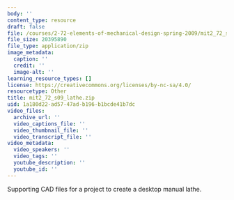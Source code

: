 ```yaml
---
body: ''
content_type: resource
draft: false
file: /courses/2-72-elements-of-mechanical-design-spring-2009/mit2_72_s09_lathe.zip
file_size: 20395890
file_type: application/zip
image_metadata:
  caption: ''
  credit: ''
  image-alt: ''
learning_resource_types: []
license: https://creativecommons.org/licenses/by-nc-sa/4.0/
resourcetype: Other
title: mit2_72_s09_lathe.zip
uid: 1a180d22-ad57-47ad-b196-b1bcde41b7dc
video_files:
  archive_url: ''
  video_captions_file: ''
  video_thumbnail_file: ''
  video_transcript_file: ''
video_metadata:
  video_speakers: ''
  video_tags: ''
  youtube_description: ''
  youtube_id: ''
---
```

Supporting CAD files for a project to create a desktop manual lathe.